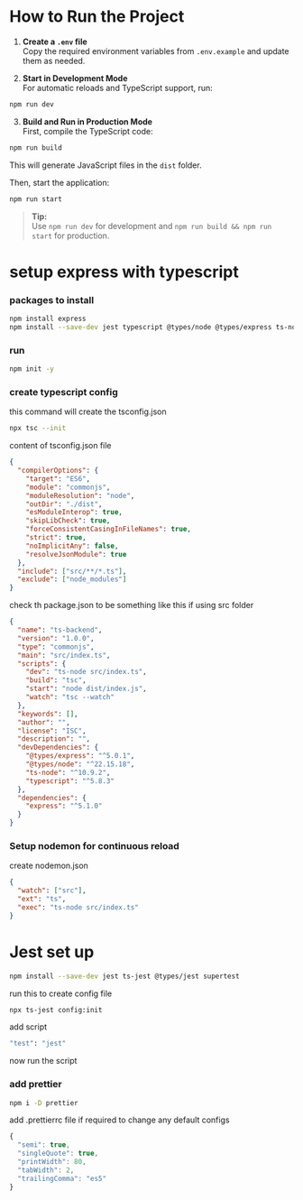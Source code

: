 # How to Run the Project

1. **Create a `.env` file**  
   Copy the required environment variables from `.env.example` and update them as needed.

2. **Start in Development Mode**  
   For automatic reloads and TypeScript support, run:

```bash
npm run dev
```

3. **Build and Run in Production Mode**  
   First, compile the TypeScript code:

```bash
npm run build
```

This will generate JavaScript files in the `dist` folder.

Then, start the application:

```bash
npm run start
```

> **Tip:**  
> Use `npm run dev` for development and `npm run build && npm run start` for production.

# setup express with typescript

### packages to install

```bash
npm install express
npm install --save-dev jest typescript @types/node @types/express ts-node nodemon
```

### run

```bash
npm init -y
```

### create typescript config

this command will create the tsconfig.json

```bash
npx tsc --init
```

content of tsconfig.json file

```json
{
  "compilerOptions": {
    "target": "ES6",
    "module": "commonjs",
    "moduleResolution": "node",
    "outDir": "./dist",
    "esModuleInterop": true,
    "skipLibCheck": true,
    "forceConsistentCasingInFileNames": true,
    "strict": true,
    "noImplicitAny": false,
    "resolveJsonModule": true
  },
  "include": ["src/**/*.ts"],
  "exclude": ["node_modules"]
}
```

check th package.json to be something like this if using src folder

```json
{
  "name": "ts-backend",
  "version": "1.0.0",
  "type": "commonjs",
  "main": "src/index.ts",
  "scripts": {
    "dev": "ts-node src/index.ts",
    "build": "tsc",
    "start": "node dist/index.js",
    "watch": "tsc --watch"
  },
  "keywords": [],
  "author": "",
  "license": "ISC",
  "description": "",
  "devDependencies": {
    "@types/express": "^5.0.1",
    "@types/node": "^22.15.18",
    "ts-node": "^10.9.2",
    "typescript": "^5.8.3"
  },
  "dependencies": {
    "express": "^5.1.0"
  }
}
```

### Setup nodemon for continuous reload

create nodemon.json

```json
{
  "watch": ["src"],
  "ext": "ts",
  "exec": "ts-node src/index.ts"
}
```

# Jest set up

```bash
npm install --save-dev jest ts-jest @types/jest supertest
```

run this to create config file

```bash
npx ts-jest config:init
```

add script

```bash
"test": "jest"
```

now run the script

### add prettier

```bash
npm i -D prettier
```

add .prettierrc file if required to change any default configs

```ts
{
  "semi": true,
  "singleQuote": true,
  "printWidth": 80,
  "tabWidth": 2,
  "trailingComma": "es5"
}
```
